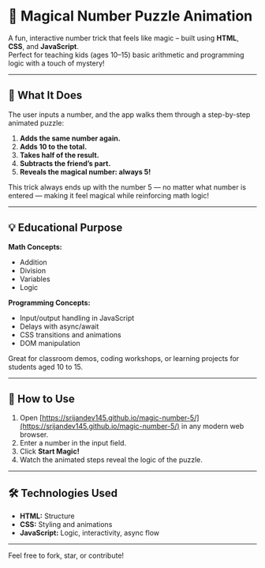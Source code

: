 # 🔢 Magical Number Puzzle Animation

A fun, interactive number trick that feels like magic – built using **HTML**, **CSS**, and **JavaScript**.  
Perfect for teaching kids (ages 10–15) basic arithmetic and programming logic with a touch of mystery!

---

## 🎯 What It Does

The user inputs a number, and the app walks them through a step-by-step animated puzzle:

1. **Adds the same number again.**
2. **Adds 10 to the total.**
3. **Takes half of the result.**
4. **Subtracts the friend’s part.**
5. **Reveals the magical number: always 5!**

This trick always ends up with the number 5 — no matter what number is entered — making it feel magical while reinforcing math logic!

---

## 💡 Educational Purpose

**Math Concepts:**  
- Addition  
- Division  
- Variables  
- Logic

**Programming Concepts:**  
- Input/output handling in JavaScript  
- Delays with async/await  
- CSS transitions and animations  
- DOM manipulation

Great for classroom demos, coding workshops, or learning projects for students aged 10 to 15.

---

## 🚀 How to Use

1. Open [https://srijandev145.github.io/magic-number-5/](https://srijandev145.github.io/magic-number-5/) in any modern web browser.
2. Enter a number in the input field.
3. Click **Start Magic!**
4. Watch the animated steps reveal the logic of the puzzle.

---

## 🛠️ Technologies Used

- **HTML:** Structure
- **CSS:** Styling and animations
- **JavaScript:** Logic, interactivity, async flow

---

Feel free to fork, star, or contribute!
